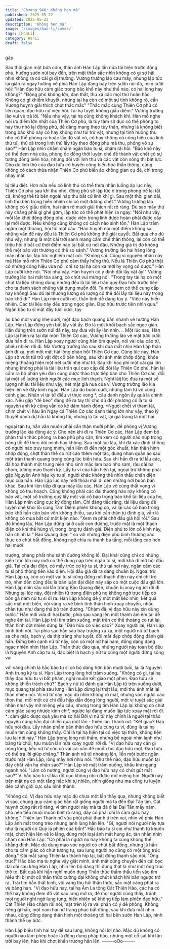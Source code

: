 ```yaml
---
title: "Chương 940: Không hẹn mà"
published: 2025-05-22
updated: 2025-05-22
description: 'Không hẹn mà'
image: '/images/han-li/cover/'
tags: [HanLi]
category: HanLi
draft: false
---
```


gặp

Sau thời gian một bữa cơm, thân ảnh Hàn Lập lần nữa tái hiện
trước động phủ, hướng sườn núi bay đến, trên mặt thần sắc nhìn
không có gì sợ hãi, nhìn không ra có cái gì dị thường.
Vương trưởng lão cau mày, nhưng lập tức lại giãn ra ngay hướng
về phía Hàn Lập đang bay trên sườn núi đá, mỉm cười hỏi:
"Hàn đạo hữu cảm giác trong bảo khố này như thế nào, có hài
lòng hay không?"
"Động phủ không lớn, đan thất, thú xá các mọi thứ hoàn hảo.
Không có gì khiếm khuyết, nhưng tại hạ còn có một sự tình không
rõ, cần Vương huynh giải thích chút thắc mắc"
"Thắc mắc cùng Thiên Cơ phủ có liên quan, đạo hữu cứ việc hỏi.
Tại hạ tuyệt không giấu diếm." Vương trưởng lão vui vẻ trả lời.
"Nếu như vậy, tại hạ cũng không khách khí. Hàn mỗ nghe nói ưu
điểm lớn nhất của Thiên Cơ phủ, là tùy tâm sở dục có thể phóng
to hay thu nhỏ lại động phủ, dễ dàng mang theo tùy thân, nhưng
là không biết trong bảo khố này có hay không như túi trữ vật,
nhưng tại tình huống thu nhỏ có thể phóng ra hoặc lấy đồ vật vô,
có hay không có công hiệu của linh thú túi, thú xá trong linh thú
lấy tùy theo động phủ mà thu, phóng vô sự sao?" Hàn Lập nhìn
chằm chằm ngân bào tu sĩ, chậm rãi hỏi:
"Bảo khố này có thể đem nhà cửa, phòng ốc đồng thời luyện chế
để thành vật chết có sự tương đồng biến hóa, nhưng đối với linh
thú và các vật còn sống thì bất lực. Cho dù linh thú của đạo hữu
có huyền công biến hóa thần thông, cũng không có cách thừa
nhận Thiên Cơ phủ biến ảo không gian cự đè, chỉ trong nháy mắt

bị tiêu diệt. Hơn nữa nếu có linh thú có thể thừa nhận luồng áp lực
này, Thiên Cơ phủ sau khi thu nhỏ, động phủ sẽ lập tức ở trong
phong bế lại tất cả, không thể từ bên ngoài hấp thu bất cứ linh khí
gì. Sau một thời gian dài, linh thú bên trong hiển nhiên chỉ có một
đường chết."
Vương trưởng lão không có ý giấu diếm, hai năm rõ mười giải
thích rất rõ ràng. Dù sao mấy thứ này chẳng phải gì ghê gớm, lập
tức có thể phát hiện ra ngay.
"Nói như vậy, mỗi lần khởi động động phủ, dược viên trong linh
dược hoàn phải được cấy lại mới được. Nếu không cũng không có
cách nào sinh tồn." Hàn Lập trầm ngâm một thoáng, hỏi tới một
câu.
"Hàn huynh nói một điểm không sai, những vấn đề này đều là
Thiên Cơ phủ không thể giải quyết. Bất quá cho dù như vậy,
nhưng là một cái trời sanh mang cấm chế thần thông, lại còn có
thể triệu hồi ở bất cứ thời điểm nào tại bất cứ nơi đâu, Những giá
trị đó không thể một bảo vật thường có thể so sánh." Vương
trưởng lão hai hàng lông mày nhăn lại, lập tức nghiêm mặt nói.
"Không sai. Cũng vì nguyên nhân này mà Hàn mỗ nhìn Thiên Cơ
phủ cảm thấy hứng thú. Nếu là Thiên Cơ phủ thật có những công
hiệu vừa nói, chỉ sợ tại hạ còn xa mới hy vọng có được." Hàn Lập
cười khẽ nói.
"Nói như vậy. Hàn huynh có ý định đổi lấy vật ấy!" Vương trưởng
lão hai mắt tỏa sáng, có chút vui mừng nói.
"Trong tay tài hạ có một chút tài liệu không dùng nhưng đều là tài
liệu trân quý
Đạo hữu trước tiên cho ta danh sách những vật dụng muốn đổi.
Ta nhìn xem có thể cung cấp hay không! Sau đó lại thương lượng
số lượng có thể đổi lấy tài liệu này trong bảo khố đi." Hàn Lập
mỉm cười nói, thần tình dễ dàng tùy ý.
"Việc này hiển nhiên. Các tài liệu này đều trong ngọc giản. Đạo
hữu trước tiên nhìn qua." Ngân bào tu sĩ mặt đầy tươi cười, tay

áo bào một vung nhẹ dưới, một đạo bạch quang bắn nhanh về
hướng Hàn Lập.
Hàn Lập đứng yên bắt lấy vật ấy. Đó là một khối bạch sắc ngọc
giản.
Hắn đứng trên sườn núi đá này, tay đưa vật ấy lên nhìn.
..
Một lúc sau, Hàn Lập lại hiện ra tại đại môn Thiên Cơ các, Vương
trưởng lão vẻ mặt tươi cười đưa hắn đi ra.
Hàn Lập xoay người cùng hắn ôm quyền, nói vài câu cáo từ,
phiêu nhiên rời đi.
Mà Vương trưởng lão sau khi đưa mắt nhìn Hàn Lập thân ảnh đi
xa, mới một mặt hài lòng phản hồi Thiên Cơ các.
Cùng lúc này, Hàn Lập sờ vuốt túi trữ vật đột cổ bên hông, sau khi
ánh mắt chớp động, khóe miệng thoáng hiện một nét cười nhẹ
như tơ.
Sau khi hao phí một cái giá lớn nhưng không phải là tài liệu trân
quí cao cấp để đổi lấy Thiên Cơ phủ, hắn lại cầm ra bộ phận yêu
đan cùng dược thảo trực tiếp bán cho Thiên Cơ các, đổi lại một
số lượng kinh người các mục linh thạch.
Nghĩ lãij lúc đưa ra một số lượng nhiều tài liệu như vậy, nét mặt
già nua của vị Vương trưởng lão kia hiện lên vẻ đầy kinh ngạc.
Hàn Lập dù buồn cười, nhưng tâm tư vô cùng cảnh giác.
Nhân vi tài tử điểu vi thực vong *, câu danh ngôn ấy quả là chính
xác. Nếu gặp "dê béo" đáng để ra tay thì cho dù đối phương có là
tu sĩ nguyên anh kỳ cũng vẫn có kẻ dám hành động.
*Người chết vì tham tài, chim chết vì háu ăn
Ngay cả Thiên Cơ các danh tiếng lớn như vậy, theo lý thuyết
danh dự hẳn là không tồi, nhưng lộ tài vật, lại giả trang là một hải

ngoại tán tu, hắn vẫn muốn phải cẩn thận mười phần, đề phòng vị
Vương trưởng lão kia động ác ý.
Cho nên khi đi ra Thiên Cơ các, Hàn Lập đem bộ phận thần thức
phóng ra bao phủ phụ cận, tìm xem có người nào núp trong bóng
tối để theo dõi mình hay không.
Sau một lúc lâu, khi đã xác định không có người nào truy tung
mình, hắn liền đi đến một góc khuất, hắn thân hình chớp động,
chợt thân thể co rút cao thêm một tấc, dung nhan quần áo sau
một trận thanh quang trong cùng lúc biến hóa.
Sau khi hắn đi ra từ lầu các, đã hóa thành một trung niên nho sinh
mặc lam bào nho sam, râu dài ba chỏm, tướng mạo thanh kỳ.
Lấy tu vi của hắn hiện tại, ngoại trừ không phải gặp Nguyên Anh
hậu kỳ tu sĩ, người khác không thể nhìn thấu chân diện mục của
hắn.
Hàn Lập lúc này mới thoải mái đi đến những nơi buôn bán khác.
Sau khi liên tiếp đi qua mấy lầu các, Hàn Lập vô cùng thất vọng vì
không có thu hoạch.
Cũng không phải các đại thương hào này không có bảo vật, một
số trưởng quỹ lấy một vài cổ bảo trong bảo khố tài liệu của họ,
Hàn Lập nhìn cũng cực kỳ động tâm. Chỉ đáng tiếc rằng, tài liệu
dùng để luyện chế khôi lỗi cùng Tam Diễm phiến không có, vả lại
các cổ bảo trong bảo khố hắn căn bản vốn không thiếu, sau khi
cẩn thận tự định giá, vẫn là không có mua bất cứ một kiện nào.
"Xem ra
phải chờ đấu giá hội rồi." Sau đó không lâu, Hàn Lập dừng lại ở
cuối con đường, trước mặt là một thạch điện có khí thế hùng vĩ,
trong lòng tự đánh giá.
Điện phủ to lớn cổ kính này, hẳn chính là " Bảo Quang điện " so
với những điện phủ bình thường xác thực có chút bất đồng,
không ngờ chia ra thành ba tầng, mỗi tầng cao hơn hai mươi

trượng, phảng phất như sảnh đường khổng lồ.
Đại khái cũng chỉ có những kiến trúc lớn này mới có thể dung nạp
trên ngàn tu sĩ, mới khả dĩ mở hội đấu giá.
Tại cửa đại điện, có mấy trúc cơ kỳ tu sĩ, thủ tại nơi này, ngăn
cấm các tu sĩ phổ thông tiến vào điện. Hội đấu giá đã ra dáng
chuẩn bị.
Ngoại trừ Hàn Lập ra, còn có một vài tu sĩ cũng đứng nơi thạch
điện này chỉ chỉ trỏ trỏ, nhìn đến cũng đều là bàn luận đại điện
này sắp có một cuộc đấu giá lớn.
Hàn Lập nhìn sâu vài lần trong Bảo Quang điện, chuẩn bị xoay
người rời đi.
Nhưng tại lúc này, đột nhiên từ trong điện phủ nọ không ngờ trực
tiếp có bốn gã nam nữ tu sĩ đi ra.
Hàn Lập không để ý một mắt liếc nhìn, kết quả sắc mặt một biến,
vội vàng ra vẻ bình tĩnh thân hình xoay chuyển, nhấc chân tựu
như đang thả bộ trên đường.
"Chậm đã, vị đạo hữu này xin dừng bước." Hắn mới vừa đi hai
bước, phía sau vang lên một thanh âm êm tai dễ nghe êm tai.
Hàn Lập trái tim trầm xuống, mặt trên cơ thể thoáng co rút lại,
thân hình đột nhiên dừng lại
"Đạo hữu có việc sao?" Xoay người lại, Hàn Lập bình tĩnh nói.
Tại phía sau hắn sáu bảy trượng xa xa, một người nữ tử bạch sa
che mặt, bạch y, da thịt trắng như tuyết, đôi mắt đẹp chớp động
đánh giá hắn.
Đứng bên cạnh nữ tử này, còn có một nữ hai nam, đồng dạng
đang ngạc nhiên nhìn Hàn Lập.
Thần thức đảo qua, những người này toàn bộ đều là Nguyên Anh
cấp tu sĩ, đặc biệt là bạch y nữ tử cùng một người đứng sóng vai

với nàng chính là hắc bào tu sĩ có bộ dáng hơn bốn mươi tuổi, lại
là Nguyên Anh trung kỳ tu sĩ.
Hàn Lập trong lòng hơi trầm xuống.
"Không có gì, tại hạ thấy đạo hữu tu vi bất phàm, nghĩ muốn kết
giao một phen. Đạo hữu sẽ không khiển trách chứ?" Bạch y nữ tử
đánh giá Hàn Lập từ trên xuống dưới, mục quang tại phía sau
lưng Hàn Lập dừng lại thật lâu, mới thu ánh mắt lại thản nhiên
nói.
Vị nữ tữ này mặc dù nhìn không rõ mặt, nhưng vóc người cao
thon thả, mỗi một cử chỉ đều hấp dẫn động lòng người, một vị
tuyệt sắc giai nhân như vậy mở miệng yêu cầu, nhưng trong tim
Hàn Lập lại không có chút cảm giác sủng nhược kinh chi*, ngược
lại đang muốn lập tức xoay mặt rời đi.
*: cảm giác được quá yêu mà sợ hãi
Bởi vì nữ tữ này chính là người tại thảo nguyên cùng hắn đại
chiến qua một lần - thiên lan Thánh nữ.
"Kết giao? Đạo hữu nói đùa. Lấy nhân phẩm bản thân đạo hữu
cùng tu vi, đúng là tại hạ muốn tìm cũng không thấy. Chỉ là tại hạ
hiện tại có việc tại thân, không tiện lưu lại nơi này." Hàn Lập trong
lòng nói thầm, nhưng bề ngoài nhìn lạnh như băng từ chối, tựu
muốn lần nữa xoay người rời đi.
"Vị đạo hữu này cần gì nóng lòng, tiểu nữ tử còn có vài cái vấn đề
muốn hỏi đạo hữu một. Đạo hữu có thể trả lời giúp chăng." Thân
ảnh nữ tử nhoáng lên, liền một bước ngăn trước mặt Hàn Lập,
lông mày hơi nhíu nói.
"Như thế nào, đạo hữu muốn tại đây chất vấn hạ nhân sao?" Hàn
Lập vẻ mặt trầm xuống, khẩu khí ngang ngạnh nói.
"Lâm cô nương, ngươi cùng vị đạo hữu này có chút gút mắt sao?"
Vị hắc bào tu sĩ kia rốt cục không nhịn được mở miệng hỏi. Người
này trên mặt nạ có một tầng hắc khí tự nhiên, nhìn giống như ma
công tu luyện đến cảnh giới cực sâu hình thành.

"Không có. Vị đạo hữu này mặc dù chưa một lần thấy qua, nhưng
không biết vì sao, chung quy cảm giác hắn rất giống người mà ta
đến Đại Tấn tìm. Cát huynh cũng rất rõ ràng, vì tìm người này mà
ta đã ở lại Đại Tấn mấy năm, cho nên tiểu muội muốn biết rõ
ràng, đây có phải chỉ là cảm giác hay không." Thiên lan Thánh nữ
vừa phủi phủi thanh ti trên vai, nhìn về phía Hàn Lập ánh mắt
trong trẻo nhưng lạnh lùng hẳn lên.
"Gì, ngươi nói người này tựa như là người có Quỷ la phiên của
bổn!" Hắc bào tu sĩ coi như thanh tú khuôn mặt, chợt hiện lên vẻ
lo lắng, dùng một loại ánh mắt hung ác, tàn nhẫn nhìn chăm chú
Hàn Lập.
"Có phải là người nọ hay không ta cũng không thể khẳng định.
Mặc dù dung mạo vóc người có chút bất đồng, nhưng là hắn cho
ta cảm giác có chút tương tự, sau lưng người nọ cũng có một ống
trúc đồng." Đôi mắt sáng Thiên lan thánh híp lại, bất động thanh
sắc nói.
"Ống trúc!" Hắc bào ma tu nghe vậy giật mình, ánh mắt cũng
chuyển đến cái bọc dài dài sau lưng Hàn Lập, nhìn lên bộ dáng
thì đúng thật là như một ống trúc thô to.
Bất quá khi hắn nghĩ muốn dụng Thần thức thẩm thấu tiến vào
tìm hiểu thì bị một cổ thần thức cường đại không chút khách khí
bắn ngược trở ra.
Trái tim hắn thất kinh, vội vàng thu hồi thần thức, sắc mặt càng
phát ra vẻ băng hàn.
"Vị đạo hữu này, tại hạ Âm La tông Cát Thiên Hào, các hạ có thể
hay không đem đồ vật sau lưng mở ra, để mọi người cũng thấy,
tránh mọi người nghi ngờ lung tung, hiển nhiên sẽ không tiếp làm
phiền đạo hữu." Cát Thiên Hào chậm rãi nói, mặt trên lộ ra vài
phần có ý đề phòng.
Không riêng gì hắn, một nam hai nữ trang phục bất đồng, sau khi
đưa mắt nhìn nhau, cũng đồng dạng thân hình một thoáng tới hai
bên sườn Hàn Lập, hình thành thế uy bức.

Hàn Lập biểu tình hai tay để sau lưng, không nói lời nào.
Mặc dù không có người nào làm phép hoặc là động dụng pháp
bảo, nhưng một cổ sát khí tận trời bay lên, hào khí chợt khẩn
trương hẳn lên.
------oOo------
